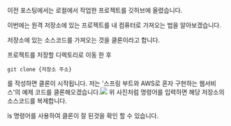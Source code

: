 이전 포스팅에서는 로컬에서 작업한 프로젝트를 깃허브에 올렸습니다. 

이번에는 원격 저장소에 있는 프로젝트를 내 컴퓨터로 가져오는 법을 알아보겠습니다. 

저장소에 있는 소스코드를 가져오는 것을 클론이라고 합니다. 

프로젝트를 저장할 디렉토리로 이동 한 후
``` 
git clone {저장소 주소}
```
를 작성하면 클론이 시작됩니다. 
저는 '스프링 부트와 AWS로 혼자 구현하는 웹서비스'의 예제 코드를 클론해오겠습니다.![](https://images.velog.io/images/nnoshel/post/3bc7f2af-492f-4073-9aa6-e8cc89c1dac5/%EC%8A%A4%ED%81%AC%EB%A6%B0%EC%83%B7%202022-01-27%20%EC%98%A4%ED%9B%84%2010.14.41.png)
위 사진처럼 명령어를 입력하면 해당 저장소의 소스코드를 복제합니다. 

ls 명령어를 사용하여 클론이 잘 된것을 확인 할 수 있습니다. 
